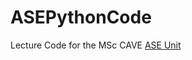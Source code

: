 # ASEPythonCode

Lecture Code for the MSc CAVE [ASE Unit](https://nccastaff.bournemouth.ac.uk/jmacey/msc/ase/)
